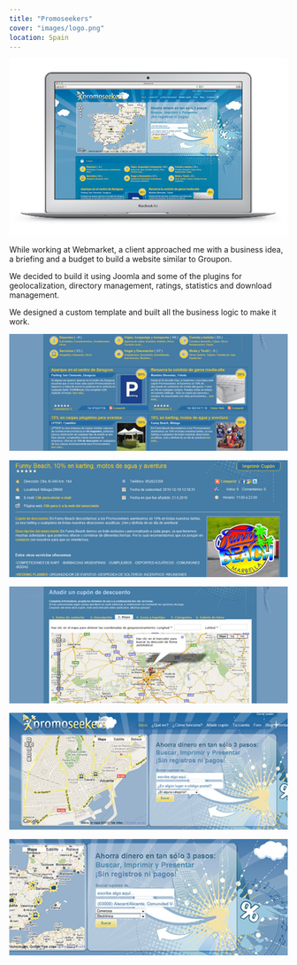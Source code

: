 ```yaml
---
title: "Promoseekers"
cover: "images/logo.png"
location: Spain
---
```


![](./images/1.jpg)

While working at Webmarket, a client approached me with a business idea, a briefing and a budget to build a website similar to Groupon.

We decided to build it using Joomla and some of the plugins for geolocalization, directory management, ratings, statistics and download management.

We designed a custom template and built all the business logic to make it work.

![](./images/2.jpg)

![](./images/3.jpg)

![](./images/4.jpg)

![](./images/5.jpg)

![](./images/6.jpg)

